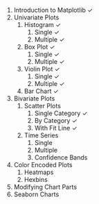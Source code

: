 1. Introduction to Matplotlib &#10003;
2. Univariate Plots 
    1. Histogram &#10003;
        1. Single &#10003;
        2. Multiple &#10003;
    2. Box Plot &#10003;
        1. Single &#10003;
        2. Multiple &#10003;
    3. Violin Plot &#10003;
        1. Single &#10003;
        2. Multiple &#10003;
    4. Bar Chart &#10003;
3. Bivariate Plots
    1. Scatter Plots
        1. Single Category &#10003;
        2. By Category &#10003;
        3. With Fit Line &#10003;
    2. Time Series
        1. Single
        2. Multiple
        3. Confidence Bands
4. Color Encoded Plots
    1. Heatmaps
    2. Hexbins
6. Modifying Chart Parts
7. Seaborn Charts
